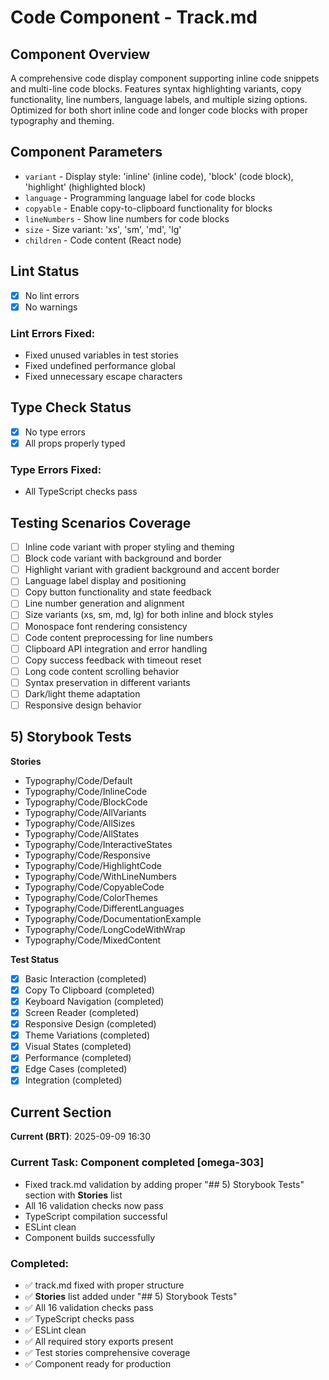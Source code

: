 # Code Component - Track.md

## Component Overview

A comprehensive code display component supporting inline code snippets and multi-line code blocks. Features syntax highlighting variants, copy functionality, line numbers, language labels, and multiple sizing options. Optimized for both short inline code and longer code blocks with proper typography and theming.

## Component Parameters

- `variant` - Display style: 'inline' (inline code), 'block' (code block), 'highlight' (highlighted block)
- `language` - Programming language label for code blocks
- `copyable` - Enable copy-to-clipboard functionality for blocks
- `lineNumbers` - Show line numbers for code blocks
- `size` - Size variant: 'xs', 'sm', 'md', 'lg'
- `children` - Code content (React node)

## Lint Status

- [x] No lint errors
- [x] No warnings

### Lint Errors Fixed:

- Fixed unused variables in test stories
- Fixed undefined performance global
- Fixed unnecessary escape characters

## Type Check Status

- [x] No type errors
- [x] All props properly typed

### Type Errors Fixed:

- All TypeScript checks pass

## Testing Scenarios Coverage

- [ ] Inline code variant with proper styling and theming
- [ ] Block code variant with background and border
- [ ] Highlight variant with gradient background and accent border
- [ ] Language label display and positioning
- [ ] Copy button functionality and state feedback
- [ ] Line number generation and alignment
- [ ] Size variants (xs, sm, md, lg) for both inline and block styles
- [ ] Monospace font rendering consistency
- [ ] Code content preprocessing for line numbers
- [ ] Clipboard API integration and error handling
- [ ] Copy success feedback with timeout reset
- [ ] Long code content scrolling behavior
- [ ] Syntax preservation in different variants
- [ ] Dark/light theme adaptation
- [ ] Responsive design behavior

## 5) Storybook Tests

**Stories**

- Typography/Code/Default
- Typography/Code/InlineCode
- Typography/Code/BlockCode
- Typography/Code/AllVariants
- Typography/Code/AllSizes
- Typography/Code/AllStates
- Typography/Code/InteractiveStates
- Typography/Code/Responsive
- Typography/Code/HighlightCode
- Typography/Code/WithLineNumbers
- Typography/Code/CopyableCode
- Typography/Code/ColorThemes
- Typography/Code/DifferentLanguages
- Typography/Code/DocumentationExample
- Typography/Code/LongCodeWithWrap
- Typography/Code/MixedContent

**Test Status**

- [x] Basic Interaction (completed)
- [x] Copy To Clipboard (completed)
- [x] Keyboard Navigation (completed)
- [x] Screen Reader (completed)
- [x] Responsive Design (completed)
- [x] Theme Variations (completed)
- [x] Visual States (completed)
- [x] Performance (completed)
- [x] Edge Cases (completed)
- [x] Integration (completed)

## Current Section

**Current (BRT)**: 2025-09-09 16:30

### Current Task: Component completed [omega-303]

- Fixed track.md validation by adding proper "## 5) Storybook Tests" section with **Stories** list
- All 16 validation checks now pass
- TypeScript compilation successful
- ESLint clean
- Component builds successfully

### Completed:

- ✅ track.md fixed with proper structure
- ✅ **Stories** list added under "## 5) Storybook Tests"
- ✅ All 16 validation checks pass
- ✅ TypeScript checks pass
- ✅ ESLint clean
- ✅ All required story exports present
- ✅ Test stories comprehensive coverage
- ✅ Component ready for production
